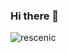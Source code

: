 ### Hi there 👋

<!--
**rescenic/rescenic** is a ✨ _special_ ✨ repository because its `README.md` (this file) appears on your GitHub profile.

Here are some ideas to get you started:

- 🔭 I’m currently working on ...
- 🌱 I’m currently learning ...
- 👯 I’m looking to collaborate on ...
- 🤔 I’m looking for help with ...
- 💬 Ask me about ...
- 📫 How to reach me: ...
- 😄 Pronouns: ...
- ⚡ Fun fact: ...
-->

![rescenic](https://github-profile-trophy.vercel.app/?username=rescenic&row=2&column=3&theme=gruvbox&no-bg=true&no-frame=true)
